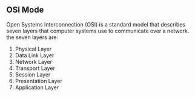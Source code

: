 ## OSI Mode
Open Systems Interconnection (OSI) is a standard model that describes seven layers that computer systems use to communicate over a network.
the seven layers are:

1. Physical Layer
2. Data Link Layer
3. Network Layer
4. Transport Layer
5. Session Layer
6. Presentation Layer
7. Application Layer
